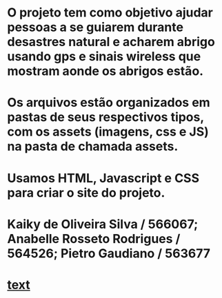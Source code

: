 # O projeto tem como objetivo ajudar pessoas a se guiarem durante desastres natural e acharem abrigo usando gps e sinais wireless que mostram aonde os abrigos estão.
# Os arquivos estão organizados em pastas de seus respectivos tipos, com os assets (imagens, css e JS) na pasta de chamada assets.
# Usamos HTML, Javascript e CSS para criar o site do projeto.
# Kaiky de Oliveira Silva / 566067; Anabelle Rosseto Rodrigues / 564526; Pietro Gaudiano / 563677
# [text](https://github.com/ami-brasil/ami)